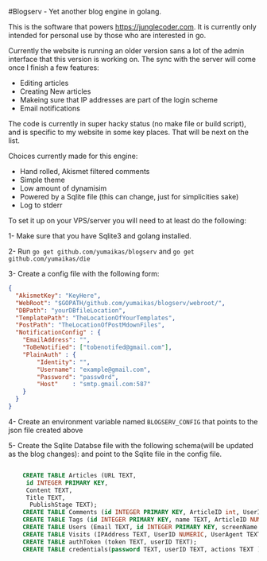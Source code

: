 #Blogserv - Yet another blog engine in golang.

This is the software that powers https://junglecoder.com. It is currently only intended for personal use by those who are interested in go. 

Currently the website is running an older version sans a lot of the admin interface that this version is working on.
The sync with the server will come once I finish a few features:

* Editing articles 
* Creating New articles
* Makeing sure that IP addresses are part of the login scheme
* Email notifications

The code is currently in super hacky status (no make file or build script), and is specific to my website in some key places. That will be next on the list.

Choices currently made for this engine:

* Hand rolled, Akismet filtered comments 
* Simple theme 
* Low amount of dynamisim
* Powered by a Sqlite file (this can change, just for simplicities sake)
* Log to stderr

To set it up on your VPS/server you will need to at least do the following:

1- Make sure that you have Sqlite3 and golang installed. 

2- Run `go get github.com/yumaikas/blogserv` and `go get github.com/yumaikas/die`

3- Create a config file with the following form:

```json 
{
  "AkismetKey": "KeyHere",
  "WebRoot": "$GOPATH/github.com/yumaikas/blogserv/webroot/",
  "DBPath": "yourDBfileLocation",
  "TemplatePath": "TheLocationOfYourTemplates",
  "PostPath": "TheLocationOfPostMdownFiles",
  "NotificationConfig" : {
	"EmailAddress": "",
	"ToBeNotified": ["tobenotifed@gmail.com"],
	"PlainAuth" : {
		"Identity": "",
		"Username": "example@gmail.com",
		"Password": "passw0rd",
		"Host"    : "smtp.gmail.com:587"
	}
  }
}
```

4- Create an environment variable named `BLOGSERV_CONFIG` that points to the json file created above

5- Create the Sqlite Databse file with the following schema(will be updated as the blog changes): and point to the Sqlite file in the config file.

```Sql

	CREATE TABLE Articles (URL TEXT,
	 id INTEGER PRIMARY KEY,
	 Content TEXT,
	 Title TEXT,
	  PublishStage TEXT);
	CREATE TABLE Comments (id INTEGER PRIMARY KEY, ArticleID int, UserID int, Content string);
	CREATE TABLE Tags (id INTEGER PRIMARY KEY, name TEXT, ArticleID NUMERIC);
	CREATE TABLE Users (Email TEXT, id INTEGER PRIMARY KEY, screenName TEXT);
	CREATE TABLE Visits (IPAddress TEXT, UserID NUMERIC, UserAgent TEXT);
	CREATE TABLE authToken (token TEXT, userID TEXT);
	CREATE TABLE credentials(password TEXT, userID TEXT, actions TEXT );

```

